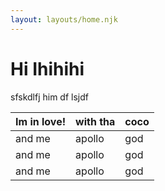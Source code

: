 ```yaml
---
layout: layouts/home.njk
---
```


# Hi  Ihihihi

sfskdlfj
him df
lsjdf

| **Im in love!** | with tha | coco |
| --------------- | -------- | ---- |
|    and me       |  apollo  |  god |
|    and me       |  apollo  |  god |
|    and me       |  apollo  |  god |
